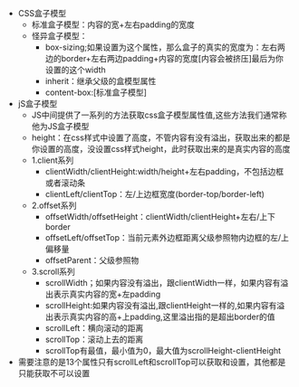 - CSS盒子模型
  - 标准盒子模型：内容的宽+左右padding的宽度
  - 怪异盒子模型：
     - box-sizing;如果设置为这个属性，那么盒子的真实的宽度为：左右两边的border+左右两边padding+内容的宽度[内容会被挤压]最后为你设置的这个width
     - inherit：继承父级的盒模型属性
     - content-box:[标准盒子模型]
- jS盒子模型
  - JS中间提供了一系列的方法获取css盒子模型属性值,这些方法我们通常称他为JS盒子模型
  - height：在css样式中设置了高度，不管内容有没有溢出，获取出来的都是你设置的高度，没设置css样式height，此时获取出来的是真实内容的高度
  - 1.client系列
     - clientWidth/clientHeight:width/height+左右padding，不包括边框或者滚动条
     - clientLeft/clientTop：左/上边框宽度(border-top/border-left)
  - 2.offset系列
     - offsetWidth/offsetHeight：clientWidth/clientHeight+左右/上下border
     - offsetLeft/offsetTop：当前元素外边框距离父级参照物内边框的左/上偏移量
     - offsetParent：父级参照物
  - 3.scroll系列
     - scrollWidth；如果内容没有溢出，跟clientWidth一样，如果内容有溢出表示真实内容的宽+左padding
     - scrollHeight:如果内容没有溢出,跟clientHeight一样的,如果内容有溢出表示真实内容的高+上padding,这里溢出指的是超出border的值
     - scrollLeft：横向滚动的距离
     - scrollTop：滚动上去的距离
     - scrollTop有最值，最小值为0，最大值为scrollHeight-clientHeight
- 需要注意的是13个属性只有scrollLeft和scrollTop可以获取和设置，其他都是只能获取不可以设置                  